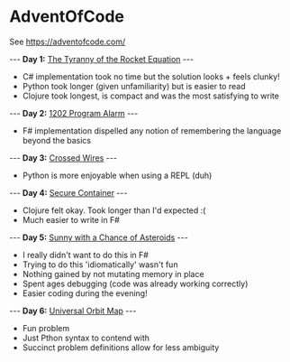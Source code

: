 # AdventOfCode
See https://adventofcode.com/

--- **Day 1:** [The Tyranny of the Rocket Equation](https://adventofcode.com/2019/day/1) ---
- C# implementation took no time but the solution looks + feels clunky!
- Python took longer (given unfamiliarity) but is easier to read
- Clojure took longest, is compact and was the most satisfying to write

--- **Day 2:** [1202 Program Alarm](https://adventofcode.com/2019/day/2) ---
- F# implementation dispelled any notion of remembering the language beyond the basics

--- **Day 3:** [Crossed Wires](https://adventofcode.com/2019/day/3) ---
- Python is more enjoyable when using a REPL (duh)

--- **Day 4:** [Secure Container](https://adventofcode.com/2019/day/4) ---
- Clojure felt okay. Took longer than I'd expected :(
- Much easier to write in F#

--- **Day 5:** [Sunny with a Chance of Asteroids](https://adventofcode.com/2019/day/5) ---
- I really didn't want to do this in F#
- Trying to do this 'idiomatically' wasn't fun
- Nothing gained by not mutating memory in place
- Spent ages debugging (code was already working correctly)
- Easier coding during the evening!

--- **Day 6:** [Universal Orbit Map](https://adventofcode.com/2019/day/6) ---
- Fun problem
- Just Pthon syntax to contend with
- Succinct problem definitions allow for less ambiguity